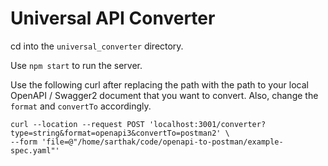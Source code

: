 # Universal API Converter

cd into the ```universal_converter``` directory.

Use ```npm start``` to run the server.

Use the following curl after replacing the path with the path to your local OpenAPI / Swagger2 document that you want to convert. Also, change the ```format``` and ```convertTo``` accordingly.

```
curl --location --request POST 'localhost:3001/converter?type=string&format=openapi3&convertTo=postman2' \
--form 'file=@"/home/sarthak/code/openapi-to-postman/example-spec.yaml"'
```
